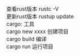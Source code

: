 查看rust版本 rustc -V  <br/>
更新rust版本 rustup update   <br/>
cargo: 工具   <br/>
cargo new xxxx  创建项目   <br/>
cargo build 编译   <br/>
cargo run 运行项目   <br/>
